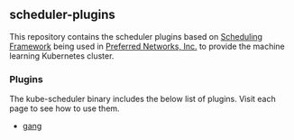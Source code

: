 ## scheduler-plugins

This repository contains the scheduler plugins based on [Scheduling Framework](https://kubernetes.io/docs/concepts/scheduling-eviction/scheduling-framework/) being used in [Preferred Networks, Inc.](https://www.preferred.jp/en/) to provide the machine learning Kubernetes cluster.

### Plugins

The kube-scheduler binary includes the below list of plugins. 
Visit each page to see how to use them.

- [gang](./plugins/gang/)
